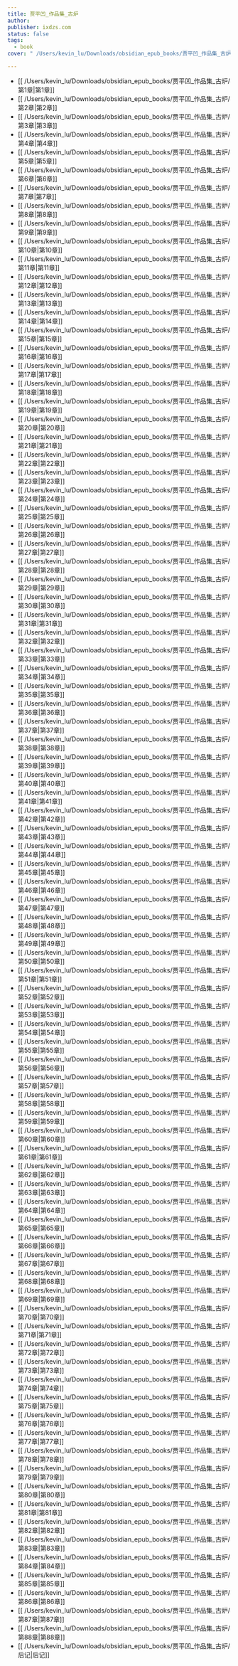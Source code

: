 ```yaml
---
title: 贾平凹_作品集_古炉
author: 
publisher: ixdzs.com
status: false
tags:
  - book
cover: " /Users/kevin_lu/Downloads/obsidian_epub_books/贾平凹_作品集_古炉/images/cover.jpg"

---
```

- [[ /Users/kevin_lu/Downloads/obsidian_epub_books/贾平凹_作品集_古炉/第1章|第1章]]
- [[ /Users/kevin_lu/Downloads/obsidian_epub_books/贾平凹_作品集_古炉/第2章|第2章]]
- [[ /Users/kevin_lu/Downloads/obsidian_epub_books/贾平凹_作品集_古炉/第3章|第3章]]
- [[ /Users/kevin_lu/Downloads/obsidian_epub_books/贾平凹_作品集_古炉/第4章|第4章]]
- [[ /Users/kevin_lu/Downloads/obsidian_epub_books/贾平凹_作品集_古炉/第5章|第5章]]
- [[ /Users/kevin_lu/Downloads/obsidian_epub_books/贾平凹_作品集_古炉/第6章|第6章]]
- [[ /Users/kevin_lu/Downloads/obsidian_epub_books/贾平凹_作品集_古炉/第7章|第7章]]
- [[ /Users/kevin_lu/Downloads/obsidian_epub_books/贾平凹_作品集_古炉/第8章|第8章]]
- [[ /Users/kevin_lu/Downloads/obsidian_epub_books/贾平凹_作品集_古炉/第9章|第9章]]
- [[ /Users/kevin_lu/Downloads/obsidian_epub_books/贾平凹_作品集_古炉/第10章|第10章]]
- [[ /Users/kevin_lu/Downloads/obsidian_epub_books/贾平凹_作品集_古炉/第11章|第11章]]
- [[ /Users/kevin_lu/Downloads/obsidian_epub_books/贾平凹_作品集_古炉/第12章|第12章]]
- [[ /Users/kevin_lu/Downloads/obsidian_epub_books/贾平凹_作品集_古炉/第13章|第13章]]
- [[ /Users/kevin_lu/Downloads/obsidian_epub_books/贾平凹_作品集_古炉/第14章|第14章]]
- [[ /Users/kevin_lu/Downloads/obsidian_epub_books/贾平凹_作品集_古炉/第15章|第15章]]
- [[ /Users/kevin_lu/Downloads/obsidian_epub_books/贾平凹_作品集_古炉/第16章|第16章]]
- [[ /Users/kevin_lu/Downloads/obsidian_epub_books/贾平凹_作品集_古炉/第17章|第17章]]
- [[ /Users/kevin_lu/Downloads/obsidian_epub_books/贾平凹_作品集_古炉/第18章|第18章]]
- [[ /Users/kevin_lu/Downloads/obsidian_epub_books/贾平凹_作品集_古炉/第19章|第19章]]
- [[ /Users/kevin_lu/Downloads/obsidian_epub_books/贾平凹_作品集_古炉/第20章|第20章]]
- [[ /Users/kevin_lu/Downloads/obsidian_epub_books/贾平凹_作品集_古炉/第21章|第21章]]
- [[ /Users/kevin_lu/Downloads/obsidian_epub_books/贾平凹_作品集_古炉/第22章|第22章]]
- [[ /Users/kevin_lu/Downloads/obsidian_epub_books/贾平凹_作品集_古炉/第23章|第23章]]
- [[ /Users/kevin_lu/Downloads/obsidian_epub_books/贾平凹_作品集_古炉/第24章|第24章]]
- [[ /Users/kevin_lu/Downloads/obsidian_epub_books/贾平凹_作品集_古炉/第25章|第25章]]
- [[ /Users/kevin_lu/Downloads/obsidian_epub_books/贾平凹_作品集_古炉/第26章|第26章]]
- [[ /Users/kevin_lu/Downloads/obsidian_epub_books/贾平凹_作品集_古炉/第27章|第27章]]
- [[ /Users/kevin_lu/Downloads/obsidian_epub_books/贾平凹_作品集_古炉/第28章|第28章]]
- [[ /Users/kevin_lu/Downloads/obsidian_epub_books/贾平凹_作品集_古炉/第29章|第29章]]
- [[ /Users/kevin_lu/Downloads/obsidian_epub_books/贾平凹_作品集_古炉/第30章|第30章]]
- [[ /Users/kevin_lu/Downloads/obsidian_epub_books/贾平凹_作品集_古炉/第31章|第31章]]
- [[ /Users/kevin_lu/Downloads/obsidian_epub_books/贾平凹_作品集_古炉/第32章|第32章]]
- [[ /Users/kevin_lu/Downloads/obsidian_epub_books/贾平凹_作品集_古炉/第33章|第33章]]
- [[ /Users/kevin_lu/Downloads/obsidian_epub_books/贾平凹_作品集_古炉/第34章|第34章]]
- [[ /Users/kevin_lu/Downloads/obsidian_epub_books/贾平凹_作品集_古炉/第35章|第35章]]
- [[ /Users/kevin_lu/Downloads/obsidian_epub_books/贾平凹_作品集_古炉/第36章|第36章]]
- [[ /Users/kevin_lu/Downloads/obsidian_epub_books/贾平凹_作品集_古炉/第37章|第37章]]
- [[ /Users/kevin_lu/Downloads/obsidian_epub_books/贾平凹_作品集_古炉/第38章|第38章]]
- [[ /Users/kevin_lu/Downloads/obsidian_epub_books/贾平凹_作品集_古炉/第39章|第39章]]
- [[ /Users/kevin_lu/Downloads/obsidian_epub_books/贾平凹_作品集_古炉/第40章|第40章]]
- [[ /Users/kevin_lu/Downloads/obsidian_epub_books/贾平凹_作品集_古炉/第41章|第41章]]
- [[ /Users/kevin_lu/Downloads/obsidian_epub_books/贾平凹_作品集_古炉/第42章|第42章]]
- [[ /Users/kevin_lu/Downloads/obsidian_epub_books/贾平凹_作品集_古炉/第43章|第43章]]
- [[ /Users/kevin_lu/Downloads/obsidian_epub_books/贾平凹_作品集_古炉/第44章|第44章]]
- [[ /Users/kevin_lu/Downloads/obsidian_epub_books/贾平凹_作品集_古炉/第45章|第45章]]
- [[ /Users/kevin_lu/Downloads/obsidian_epub_books/贾平凹_作品集_古炉/第46章|第46章]]
- [[ /Users/kevin_lu/Downloads/obsidian_epub_books/贾平凹_作品集_古炉/第47章|第47章]]
- [[ /Users/kevin_lu/Downloads/obsidian_epub_books/贾平凹_作品集_古炉/第48章|第48章]]
- [[ /Users/kevin_lu/Downloads/obsidian_epub_books/贾平凹_作品集_古炉/第49章|第49章]]
- [[ /Users/kevin_lu/Downloads/obsidian_epub_books/贾平凹_作品集_古炉/第50章|第50章]]
- [[ /Users/kevin_lu/Downloads/obsidian_epub_books/贾平凹_作品集_古炉/第51章|第51章]]
- [[ /Users/kevin_lu/Downloads/obsidian_epub_books/贾平凹_作品集_古炉/第52章|第52章]]
- [[ /Users/kevin_lu/Downloads/obsidian_epub_books/贾平凹_作品集_古炉/第53章|第53章]]
- [[ /Users/kevin_lu/Downloads/obsidian_epub_books/贾平凹_作品集_古炉/第54章|第54章]]
- [[ /Users/kevin_lu/Downloads/obsidian_epub_books/贾平凹_作品集_古炉/第55章|第55章]]
- [[ /Users/kevin_lu/Downloads/obsidian_epub_books/贾平凹_作品集_古炉/第56章|第56章]]
- [[ /Users/kevin_lu/Downloads/obsidian_epub_books/贾平凹_作品集_古炉/第57章|第57章]]
- [[ /Users/kevin_lu/Downloads/obsidian_epub_books/贾平凹_作品集_古炉/第58章|第58章]]
- [[ /Users/kevin_lu/Downloads/obsidian_epub_books/贾平凹_作品集_古炉/第59章|第59章]]
- [[ /Users/kevin_lu/Downloads/obsidian_epub_books/贾平凹_作品集_古炉/第60章|第60章]]
- [[ /Users/kevin_lu/Downloads/obsidian_epub_books/贾平凹_作品集_古炉/第61章|第61章]]
- [[ /Users/kevin_lu/Downloads/obsidian_epub_books/贾平凹_作品集_古炉/第62章|第62章]]
- [[ /Users/kevin_lu/Downloads/obsidian_epub_books/贾平凹_作品集_古炉/第63章|第63章]]
- [[ /Users/kevin_lu/Downloads/obsidian_epub_books/贾平凹_作品集_古炉/第64章|第64章]]
- [[ /Users/kevin_lu/Downloads/obsidian_epub_books/贾平凹_作品集_古炉/第65章|第65章]]
- [[ /Users/kevin_lu/Downloads/obsidian_epub_books/贾平凹_作品集_古炉/第66章|第66章]]
- [[ /Users/kevin_lu/Downloads/obsidian_epub_books/贾平凹_作品集_古炉/第67章|第67章]]
- [[ /Users/kevin_lu/Downloads/obsidian_epub_books/贾平凹_作品集_古炉/第68章|第68章]]
- [[ /Users/kevin_lu/Downloads/obsidian_epub_books/贾平凹_作品集_古炉/第69章|第69章]]
- [[ /Users/kevin_lu/Downloads/obsidian_epub_books/贾平凹_作品集_古炉/第70章|第70章]]
- [[ /Users/kevin_lu/Downloads/obsidian_epub_books/贾平凹_作品集_古炉/第71章|第71章]]
- [[ /Users/kevin_lu/Downloads/obsidian_epub_books/贾平凹_作品集_古炉/第72章|第72章]]
- [[ /Users/kevin_lu/Downloads/obsidian_epub_books/贾平凹_作品集_古炉/第73章|第73章]]
- [[ /Users/kevin_lu/Downloads/obsidian_epub_books/贾平凹_作品集_古炉/第74章|第74章]]
- [[ /Users/kevin_lu/Downloads/obsidian_epub_books/贾平凹_作品集_古炉/第75章|第75章]]
- [[ /Users/kevin_lu/Downloads/obsidian_epub_books/贾平凹_作品集_古炉/第76章|第76章]]
- [[ /Users/kevin_lu/Downloads/obsidian_epub_books/贾平凹_作品集_古炉/第77章|第77章]]
- [[ /Users/kevin_lu/Downloads/obsidian_epub_books/贾平凹_作品集_古炉/第78章|第78章]]
- [[ /Users/kevin_lu/Downloads/obsidian_epub_books/贾平凹_作品集_古炉/第79章|第79章]]
- [[ /Users/kevin_lu/Downloads/obsidian_epub_books/贾平凹_作品集_古炉/第80章|第80章]]
- [[ /Users/kevin_lu/Downloads/obsidian_epub_books/贾平凹_作品集_古炉/第81章|第81章]]
- [[ /Users/kevin_lu/Downloads/obsidian_epub_books/贾平凹_作品集_古炉/第82章|第82章]]
- [[ /Users/kevin_lu/Downloads/obsidian_epub_books/贾平凹_作品集_古炉/第83章|第83章]]
- [[ /Users/kevin_lu/Downloads/obsidian_epub_books/贾平凹_作品集_古炉/第84章|第84章]]
- [[ /Users/kevin_lu/Downloads/obsidian_epub_books/贾平凹_作品集_古炉/第85章|第85章]]
- [[ /Users/kevin_lu/Downloads/obsidian_epub_books/贾平凹_作品集_古炉/第86章|第86章]]
- [[ /Users/kevin_lu/Downloads/obsidian_epub_books/贾平凹_作品集_古炉/第87章|第87章]]
- [[ /Users/kevin_lu/Downloads/obsidian_epub_books/贾平凹_作品集_古炉/第88章|第88章]]
- [[ /Users/kevin_lu/Downloads/obsidian_epub_books/贾平凹_作品集_古炉/后记|后记]]

